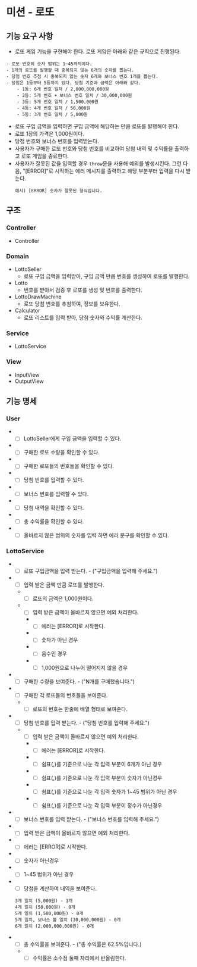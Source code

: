 # 미션 - 로또

## 기능 요구 사항

- 로또 게임 기능을 구현해야 한다. 로또 게임은 아래와 같은 규칙으로 진행된다.

```
- 로또 번호의 숫자 범위는 1~45까지이다.
- 1개의 로또를 발행할 때 중복되지 않는 6개의 숫자를 뽑는다.
- 당첨 번호 추첨 시 중복되지 않는 숫자 6개와 보너스 번호 1개를 뽑는다.
- 당첨은 1등부터 5등까지 있다. 당첨 기준과 금액은 아래와 같다.
    - 1등: 6개 번호 일치 / 2,000,000,000원
    - 2등: 5개 번호 + 보너스 번호 일치 / 30,000,000원
    - 3등: 5개 번호 일치 / 1,500,000원
    - 4등: 4개 번호 일치 / 50,000원
    - 5등: 3개 번호 일치 / 5,000원
```

- 로또 구입 금액을 입력하면 구입 금액에 해당하는 만큼 로또를 발행해야 한다.
- 로또 1장의 가격은 1,000원이다.
- 당첨 번호와 보너스 번호를 입력받는다.
- 사용자가 구매한 로또 번호와 당첨 번호를 비교하여 당첨 내역 및 수익률을 출력하고 로또 게임을 종료한다.
- 사용자가 잘못된 값을 입력할 경우 `throw`문을 사용해 예외를 발생시킨다. 그런 다음, "[ERROR]"로 시작하는 에러 메시지를 출력하고 해당 부분부터 입력을 다시 받는다.
  ```
  예시) [ERROR] 숫자가 잘못된 형식입니다.
  ```

## 구조

### Controller

- Controller

### Domain

- LottoSeller
  - 로또 구입 금액을 입력받아, 구입 금액 만큼 번호를 생성하여 로또를 발행한다.
- Lotto
  - 번호를 받아서 검증 후 로또를 생성 및 번호를 출력한다.
- LottoDrawMachine
  - 로또 당첨 번호를 추첨하여, 정보를 보유한다.
- Calculator
  - 로또 리스트를 입력 받아, 당첨 숫자와 수익률 계산한다.

### Service

- LottoService

### View

- InputView
- OutputView

## 기능 명세

### User

- - [ ] LottoSeller에게 구입 금액을 입력할 수 있다.
- - [ ] 구매한 로또 수량을 확인할 수 있다.
- - [ ] 구매한 로또들의 번호들을 확인할 수 있다.
- - [ ] 당첨 번호를 입력할 수 있다.
- - [ ] 보너스 변호를 입력할 수 있다.
- - [ ] 당첨 내역을 확인할 수 있다.
- - [ ] 총 수익률을 확인할 수 있다.
- - [ ] 올바르지 않은 범위의 숫자를 입력 하면 에러 문구를 확인할 수 있다.

### LottoService

- - [ ] 로또 구입금액을 입력 받는다. - ("구입금액을 입력해 주세요.")
- - [ ] 입력 받은 금액 만큼 로또를 발행한다.
  - - [ ] 로또의 금액은 1,000원이다.
  - - [ ] 입력 받은 금액이 올바르지 않으면 예외 처리한다.
    - - [ ] 에러는 [ERROR]로 시작한다.
    - - [ ] 숫자가 아닌 경우
    - - [ ] 음수인 경우
    - - [ ] 1,000원으로 나누어 떨어지지 않을 경우
- - [ ] 구매한 수량을 보여준다. - ("N개를 구매했습니다.")
- - [ ] 구매한 각 로또들의 번호들을 보여준다.
  - - [ ] 로또의 번호는 한줄에 배열 형태로 보여준다.
- - [ ] 당첨 번호를 입력 받는다. - ("당첨 번호를 입력해 주세요.")
  - - [ ] 입력 받은 금액이 올바르지 않으면 예외 처리한다.
    - - [ ] 에러는 [ERROR]로 시작한다.
    - - [ ] 쉼표(,)를 기준으로 나눈 각 입력 부분이 6개가 아닌 경우
    - - [ ] 쉼표(,)를 기준으로 나눈 각 입력 부분이 숫자가 아닌경우
    - - [ ] 쉼표(,)를 기준으로 나눈 각 입력 숫자가 1~45 범위가 아닌 경우
    - - [ ] 쉼표(,)를 기준으로 나눈 각 입력 부분이 정수가 아닌경우
- - [ ] 보너스 번호를 입력 받는다. - ("보너스 번호를 입력해 주세요.")
- - [ ] 입력 받은 금액이 올바르지 않으면 예외 처리한다.
- - [ ] 에러는 [ERROR]로 시작한다.
- - [ ] 숫자가 아닌경우
- - [ ] 1~45 범위가 아닌 경우
- - [ ] 당첨을 계산하여 내역을 보여준다.

  ```
  3개 일치 (5,000원) - 1개
  4개 일치 (50,000원) - 0개
  5개 일치 (1,500,000원) - 0개
  5개 일치, 보너스 볼 일치 (30,000,000원) - 0개
  6개 일치 (2,000,000,000원) - 0개
  ```

- - [ ] 총 수익률을 보여준다. - ("총 수익률은 62.5%입니다.)
  - - [ ] 수익률은 소수점 둘째 자리에서 반올림한다.
